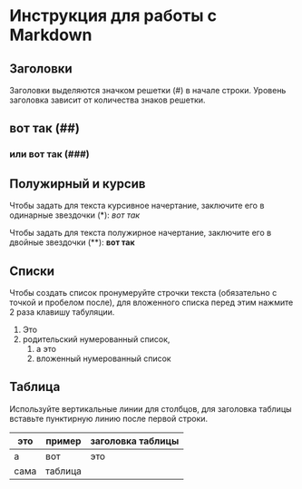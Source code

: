 # Инструкция для работы с Markdown

## Заголовки

Заголовки выделяются значком решетки (#) в начале строки. Уровень заголовка зависит от количества знаков решетки.

## вот так (##)

### или вот так (###)

## Полужирный и курсив

Чтобы задать для текста курсивное начертание, заключите его в одинарные звездочки (*):
*вот так*

Чтобы задать для текста полужирное начертание, заключите его в двойные звездочки (**):
**вот так**

## Списки

Чтобы создать список пронумеруйте строчки текста (обязательно с точкой и пробелом после), для вложенного списка перед этим нажмите 2 раза клавишу табуляции.

1. Это
1. родительский нумерованный список,
    1. а это
    1. вложенный нумерованный список

## Таблица

Используйте вертикальные линии для столбцов, для заголовка таблицы вставьте пунктирную линию после первой строки.

|это   |пример |заголовка таблицы|
|------|-------|-----------------|
|а     |вот    |это              |
|сама  |таблица|                 |